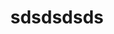 ---
license: apache-2.0
title: sdsdsdsds
sdk: gradio
emoji: 🏢
colorFrom: yellow
colorTo: purple
short_description: xdd
service_port: 5000
---